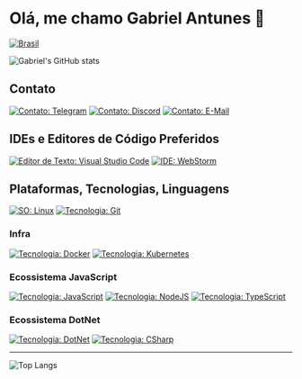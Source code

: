 # Olá, me chamo Gabriel Antunes 👋

[![Brasil][proud-of-brazil-src]][proud-of-brazil-href]

![Gabriel's GitHub stats][github-stats-src] 

## Contato

[![Contato: Telegram][badge-telegram-src]][badge-telegram-href]
[![Contato: Discord][badge-discord-src]][badge-discord-href]
[![Contato: E-Mail][badge-gmail-src]][badge-gmail-href]

## IDEs e Editores de Código Preferidos

[![Editor de Texto: Visual Studio Code][badge-editor-vscode-src]][badge-editor-vscode-href]
[![IDE: WebStorm][badge-editor-webstorm-src]][badge-editor-webstorm-href]

## Plataformas, Tecnologias, Linguagens

[![SO: Linux][badge-os-linux-src]][badge-os-linux-href]
[![Tecnologia: Git][badge-tech-git-src]][badge-tech-git-href]

### Infra

[![Tecnologia: Docker][badge-tech-docker-src]][badge-tech-docker-href]
[![Tecnologia: Kubernetes][badge-tech-k8s-src]][badge-tech-k8s-href]

### Ecossistema JavaScript

[![Tecnologia: JavaScript][badge-tech-js-src]][badge-tech-js-href]
[![Tecnologia: NodeJS][badge-tech-js-node-src]][badge-tech-js-node-href]
[![Tecnologia: TypeScript][badge-tech-js-ts-src]][badge-tech-js-ts-href]

### Ecossistema DotNet

[![Tecnologia: DotNet][badge-tech-dotnet-src]][badge-tech-dotnet-href]
[![Tecnologia: CSharp][badge-tech-dotnet-csharp-src]][badge-tech-dotnet-csharp-href] 

---

![Top Langs](https://github-readme-stats.vercel.app/api/top-langs/?username=guesant&theme=holi) 

<!-- ================================================================================================= -->

<!-- Badges -->

[proud-of-brazil-src]: https://img.shields.io/badge/Proud%20of-Brasil%20%F0%9F%87%A7%F0%9F%87%B7-white?style=for-the-badge&labelColor=%2309933C
[proud-of-brazil-href]: https://www.gov.br/pt-br

[github-stats-src]: https://github-readme-stats.vercel.app/api?username=guesant&show_icons=true&theme=holi

<!-- Badges / Contatos --> 

<!-- Badges / Contatos / G-Mail --> 
[badge-gmail-src]: https://img.shields.io/badge/Gmail-red?style=for-the-badge&logo=gmail&logoColor=white
[badge-gmail-href]: mailto:annaisabelapont@gmail.com

<!-- Badges / Contatos / Telegram--> 
[badge-telegram-src]: https://img.shields.io/badge/Telegram-%40guesant-white?style=for-the-badge&logo=telegram&logoColor=white&labelColor=%2328A8E9
[badge-telegram-href]: https://t.me/guesant

<!-- Badges / Contatos / Discord --> 
[badge-discord-src]: https://img.shields.io/badge/Discord-farofinogabriel-white?style=for-the-badge&logo=discord&logoColor=white&labelColor=%235865F2
[badge-discord-href]: #

<!-- Badges / Editores -->

<!-- Badges / Editores / Webstorm -->
[badge-editor-webstorm-src]: https://img.shields.io/badge/WebStorm-B6E9C4?style=for-the-badge&logo=WebStorm&logoColor=black&logoSize=amd
[badge-editor-webstorm-href]: https://www.jetbrains.com/webstorm/

<!-- Badges / Editores / VS Code -->
[badge-editor-vscode-src]: https://img.shields.io/badge/VS%20Code-22A8F1?style=for-the-badge&logo=visual-studio-code&logoSize=amd
[badge-editor-vscode-href]: https://code.visualstudio.com/

<!-- Badge / OS / Linux -->

[badge-os-linux-src]: https://img.shields.io/badge/Linux-%23FCC624?style=for-the-badge&logo=linux&logoColor=black
[badge-os-linux-href]: https://www.kernel.org/

<!-- Badges / Tech / Git -->

[badge-tech-git-src]: https://img.shields.io/badge/Git-%23F05032?style=for-the-badge&logo=git&logoColor=white
[badge-tech-git-href]: https://git-scm.com/


<!-- Badges / Tech / Docker -->

[badge-tech-docker-src]: https://img.shields.io/badge/Docker-%232496ED?style=for-the-badge&logo=docker&logoColor=white
[badge-tech-docker-href]: https://docs.docker.com/

<!-- Badges / Tech / Kubernetes -->

[badge-tech-k8s-src]: https://img.shields.io/badge/Kubernetes-%23326CE5?style=for-the-badge&logo=kubernetes&logoColor=white
[badge-tech-k8s-href]: https://kubernetes.io/

<!-- Badges / Tech / JS -->

[badge-tech-js-src]: https://img.shields.io/badge/JavaScript-%23F7DF1E?style=for-the-badge&logo=javascript&logoColor=black
[badge-tech-js-href]: https://developer.mozilla.org/pt-BR/docs/Web/JavaScript

<!-- Badges / Tech / JS / NodeJS -->

[badge-tech-js-node-src]: https://img.shields.io/badge/NodeJS-%235FA04E?style=for-the-badge&logo=nodedotjs&logoColor=white
[badge-tech-js-node-href]: https://nodejs.org/en

<!-- Badges / Tech / JS / TypeScript -->

[badge-tech-js-ts-src]: https://img.shields.io/badge/TypeScript-%233178C6?style=for-the-badge&logo=typescript&logoColor=white
[badge-tech-js-ts-href]: https://www.typescriptlang.org/

<!-- Badges / Tech / DotNet -->

[badge-tech-dotnet-src]: https://img.shields.io/badge/DOTNET-%23512BD4?style=for-the-badge&logo=dotnet&logoColor=white
[badge-tech-dotnet-href]: https://dotnet.microsoft.com/pt-br/

<!-- Badges / Tech / DotNet / CSharp -->

[badge-tech-dotnet-csharp-src]: https://img.shields.io/badge/CSharp-%23512BD4?style=for-the-badge&logo=csharp&logoColor=white
[badge-tech-dotnet-csharp-href]: https://dotnet.microsoft.com/pt-br/languages/csharp

<!-- ================================================================================================= -->
